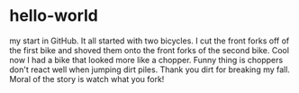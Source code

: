 # hello-world
my start in GitHub.
It all started with two bicycles. I cut the front forks off of the first bike and shoved them onto the front forks of the second bike. Cool now I had a bike that looked more like a chopper. Funny thing is choppers don't react well when jumping dirt piles. Thank you dirt for breaking my fall. 
Moral of the story is watch what you fork!
